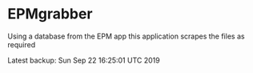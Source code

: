 # EPMgrabber
Using a database from the EPM app this application scrapes the files as required


Latest backup: Sun Sep 22 16:25:01 UTC 2019
